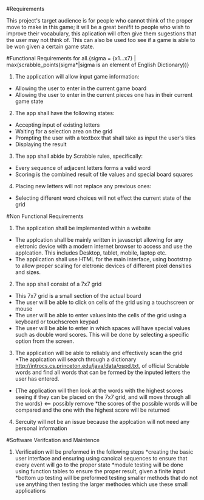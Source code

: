 #Requirements

This project's target audience is for people who cannot think of the proper move to make in this game; it will be a great benifit to people who wish to improve their vocabulary, this aplication will often give them sugestions that the user may not think of. This can also be used too see if a game is able to be won given a certain game state.

#Functional Requirements
for all.{sigma = {x1...x7} | max(scrabble_points(sigma*|sigma is an element of English Dictionary))}

1. The application will allow input game information:
  * Allowing the user to enter in the current game board
  * Allowing the user to enter in the current pieces one has in their current game state
2. The app shall have the following states:
  * Accepting input of existing letters
  * Waiting for a selection area on the grid
  * Prompting the user with a textbox that shall take as input the user's tiles
  * Displaying the result
3. The app shall abide by Scrabble rules, specifically:
  * Every sequence of adjacent letters forms a valid word
  * Scoring is the combined result of tile values and special board squares
4. Placing new letters will not replace any previous ones:
  * Selecting different word choices will not effect the current state of the grid

#Non Functional Requirements
1. The application shall be implemented within a website
 * The applcation shall be mainly written in javascript allowing for any eletronic device with a modern internet browser to access and use the applcation.  This includes Desktop, tablet, mobile, laptop etc.
 * The application shall use HTML for the main interface, using bootstrap to allow proper scaling for eletronic devices of different pixel densities and sizes.
2. The app shall consist of a 7x7 grid
  * This 7x7 grid is a small section of the actual board
  * The user will be able to click on cells of the grid using a touchscreen or mouse
  * The user will be able to enter values into the cells of the grid using a keyboard or touchscreen keypad
  * The user will be able to enter in which spaces will have special values such as double word scores.  This will be done by selecting a specific option from the screen.
3. The application will be able to reliably and effectively scan the grid  
  *The applcation will search through a dictionary http://introcs.cs.princeton.edu/java/data/ospd.txt, of official Scrabble words and find all words that can be formed by the inputed letters the user has entered. 
  * {The application will then look at the words with the highest scores seeing if they can be placed on the 7x7 grid, and will move through all the words} <== possibly remove
  *the scores of the possible words will be compared and the one with the highest score will be returned
 4. Sercuity will not be an issue because the applcation will not need any personal information
 
#Software Verifcation and Maintence
1. Verification will be preformed in the following steps
  *creating the basic user interface and ensuring using canoical sequences to ensure that every event will go to the proper state
  *module testing will be done using function tables to ensure the proper result, given a finite input
  *bottom up testing will be preformed testing smaller methods that do not use anything then testing the larger methodes which use these small applications
